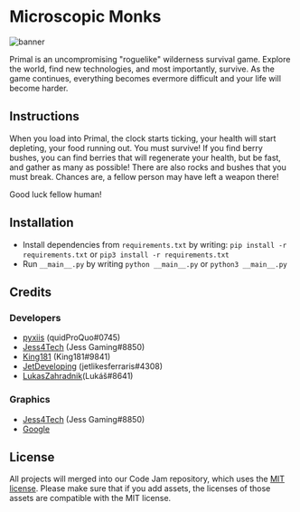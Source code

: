 # Microscopic Monks
![banner](https://i.imgur.com/evuU9us.png)

Primal is an uncompromising "roguelike" wilderness survival game. Explore the world, find new technologies, and most importantly, survive. As the game continues, everything becomes evermore difficult and your life will become harder. 

## Instructions

When you load into Primal, the clock starts ticking, your health will start depleting, your food running out. You must survive! If you find berry bushes, you can find berries that will regenerate your health, but be fast, and gather as many as possible! There are also rocks and bushes that you must break. Chances are, a fellow person may have left a weapon there!

Good luck fellow human!

## Installation
- Install dependencies from `requirements.txt` by writing: `pip install -r requirements.txt` or `pip3 install -r requirements.txt`
- Run `__main__.py` by writing `python __main__.py` or `python3 __main__.py`

## Credits
### Developers
- [pyxiis](https://github.com/pyxiis) (quidProQuo#0745)
- [Jess4Tech](https://github.com/Jess4Tech) (Jess Gaming#8850)
- [King181](https://github.com/King181) (King181#9841)
- [JetDeveloping](https://github.com/JetDeveloping) (jetlikesferraris#4308)
- [LukasZahradnik](https://github.com/LukasZahradnik)(Lukáš#8641)
### Graphics
- [Jess4Tech](https://github.com/Jess4Tech) (Jess Gaming#8850)
- [Google](https://www.youtube.com/watch?v=dQw4w9WgXcQ)

## License
All projects will merged into our Code Jam repository, which uses the [MIT license](../LICENSE). Please make sure that if you add assets, the licenses of those assets are compatible with the MIT license.
